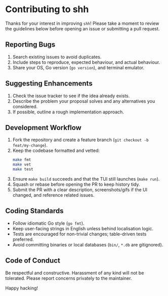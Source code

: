 # Contributing to shh

Thanks for your interest in improving `shh`! Please take a moment to review the guidelines below before opening an issue or submitting a pull request.

## Reporting Bugs

1. Search existing issues to avoid duplicates.
2. Include steps to reproduce, expected behaviour, and actual behaviour.
3. Share your OS, Go version (`go version`), and terminal emulator.

## Suggesting Enhancements

1. Check the issue tracker to see if the idea already exists.
2. Describe the problem your proposal solves and any alternatives you considered.
3. If possible, outline a rough implementation approach.

## Development Workflow

1. Fork the repository and create a feature branch (`git checkout -b feat/my-change`).
2. Keep the codebase formatted and vetted:
   ```bash
   make fmt
   make vet
   make test
   ```
3. Ensure `make build` succeeds and that the TUI still launches (`make run`).
4. Squash or rebase before opening the PR to keep history tidy.
5. Submit the PR with a clear description, screenshots/gifs if the UI changed, and reference related issues.

## Coding Standards

- Follow idiomatic Go style (`go fmt`).
- Keep user-facing strings in English unless behind localisation logic.
- Tests are encouraged for non-trivial changes; table-driven tests preferred.
- Avoid committing binaries or local databases (`bin/`, `*.db` are gitignored).

## Code of Conduct

Be respectful and constructive. Harassment of any kind will not be tolerated. Please report concerns privately to the maintainer.

Happy hacking!

